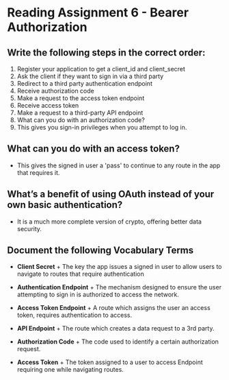 # **Reading Assignment 6 - Bearer Authorization**

 ## Write the following steps in the correct order:
   1. Register your application to get a client_id and client_secret
   1. Ask the client if they want to sign in via a third party
   1. Redirect to a third party authentication endpoint
   1. Receive authorization code
   1. Make a request to the access token endpoint
   1. Receive access token
   1. Make a request to a third-party API endpoint
   1. What can you do with an authorization code?
   1. This gives you sign-in privileges when you attempt to log in.

 ## What can you do with an access token?
   + This gives the signed in user a 'pass' to continue to any route in the app that requires it.

 ## What’s a benefit of using OAuth instead of your own basic authentication?
   + It is a much more complete version of crypto, offering better data security.

 ## Document the following Vocabulary Terms
 
   + **Client Secret**
    + The key the app issues a signed in user to allow users to navigate to routes that require authentication

   + **Authentication Endpoint**
    + The mechanism designed to ensure the user attempting to sign in is authorized to access the network.

   + **Access Token Endpoint**
    + A route which assigns the user an access token, requires authentication to access.

   + **API Endpoint**
    + The route which creates a data request to a 3rd party.

   + **Authorization Code**
    + The code used to identify a certain authorization request.
   
   + **Access Token**
    + The token assigned to a user to access Endpoint requiring one while navigating routes.
